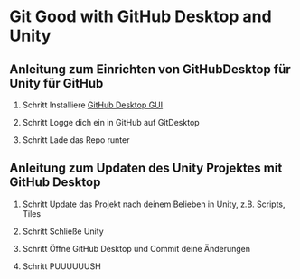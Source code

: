 # Git Good with GitHub Desktop and Unity
## Anleitung zum Einrichten von GitHubDesktop für Unity für GitHub

1. Schritt 
  Installiere [GitHub Desktop GUI](https://desktop.github.com/)
 
2. Schritt 
  Logge dich ein in GitHub auf GitDesktop

3. Schritt 
  Lade das Repo runter



## Anleitung zum Updaten des Unity Projektes mit GitHub Desktop

1. Schritt
  Update das Projekt nach deinem Belieben in Unity, z.B. Scripts, Tiles

2. Schritt
  Schließe Unity

3. Schritt
  Öffne GitHub Desktop und Commit deine Änderungen

4. Schritt
  PUUUUUUSH
